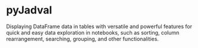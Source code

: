 # pyJadval
Displaying DataFrame data in tables with versatile and powerful features for quick and easy data exploration in notebooks, such as sorting, column rearrangement, searching, grouping, and other functionalities.
